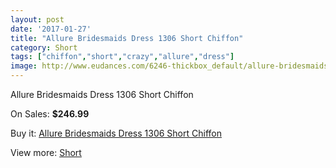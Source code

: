 ```yaml
---
layout: post
date: '2017-01-27'
title: "Allure Bridesmaids Dress 1306 Short Chiffon"
category: Short
tags: ["chiffon","short","crazy","allure","dress"]
image: http://www.eudances.com/6246-thickbox_default/allure-bridesmaids-dress-1306-short-chiffon.jpg
---
```

Allure Bridesmaids Dress 1306 Short Chiffon

On Sales: **$246.99**
<a href="https://www.eudances.com/en/short/2249-allure-bridesmaids-dress-1306-short-chiffon.html"><amp-img layout="responsive" width="600" height="600" src="//www.eudances.com/6246-thickbox_default/allure-bridesmaids-dress-1306-short-chiffon.jpg" alt="Allure Bridesmaids Dress 1306 Short Chiffon 0" /></a>
<a href="https://www.eudances.com/en/short/2249-allure-bridesmaids-dress-1306-short-chiffon.html"><amp-img layout="responsive" width="600" height="600" src="//www.eudances.com/6247-thickbox_default/allure-bridesmaids-dress-1306-short-chiffon.jpg" alt="Allure Bridesmaids Dress 1306 Short Chiffon 1" /></a>

Buy it: [Allure Bridesmaids Dress 1306 Short Chiffon](https://www.eudances.com/en/short/2249-allure-bridesmaids-dress-1306-short-chiffon.html "Allure Bridesmaids Dress 1306 Short Chiffon")

View more: [Short](https://www.eudances.com/en/25-short "Short")